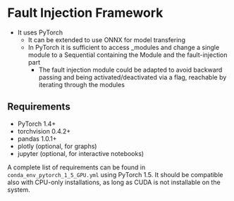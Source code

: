 # Fault Injection Framework

* It uses PyTorch
  * It can be extended to use ONNX for model transfering
  * In PyTorch it is sufficient to access _modules and change a single module to a Sequential containing the Module and the fault-injection part
    * The fault injection module could be adapted to avoid backward passing and being activated/deactivated via a flag, reachable by iterating through the modules

## Requirements

* PyTorch 1.4+
* torchvision 0.4.2+
* pandas 1.0.1+
* plotly (optional, for graphs)
* jupyter (optional, for interactive notebooks)

A complete list of requirements can be found in ```conda_env_pytorch_1_5_GPU.yml``` using PyTorch 1.5. It should be compatible also with CPU-only installations, as long as CUDA is not installable on the system.

